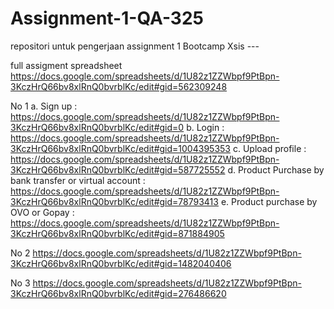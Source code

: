 # Assignment-1-QA-325
repositori untuk pengerjaan assignment 1 Bootcamp Xsis ---

full  assigment spreadsheet
https://docs.google.com/spreadsheets/d/1U82z1ZZWbpf9PtBpn-3KczHrQ66bv8xlRnQ0bvrblKc/edit#gid=562309248

No 1
a. Sign up : https://docs.google.com/spreadsheets/d/1U82z1ZZWbpf9PtBpn-3KczHrQ66bv8xlRnQ0bvrblKc/edit#gid=0
b. Login : https://docs.google.com/spreadsheets/d/1U82z1ZZWbpf9PtBpn-3KczHrQ66bv8xlRnQ0bvrblKc/edit#gid=1004395353
c. Upload profile : https://docs.google.com/spreadsheets/d/1U82z1ZZWbpf9PtBpn-3KczHrQ66bv8xlRnQ0bvrblKc/edit#gid=587725552
d. Product Purchase by bank transfer or virtual account : https://docs.google.com/spreadsheets/d/1U82z1ZZWbpf9PtBpn-3KczHrQ66bv8xlRnQ0bvrblKc/edit#gid=78793413
e. Product purchase by OVO or Gopay : https://docs.google.com/spreadsheets/d/1U82z1ZZWbpf9PtBpn-3KczHrQ66bv8xlRnQ0bvrblKc/edit#gid=871884905

No 2
https://docs.google.com/spreadsheets/d/1U82z1ZZWbpf9PtBpn-3KczHrQ66bv8xlRnQ0bvrblKc/edit#gid=1482040406

No 3
https://docs.google.com/spreadsheets/d/1U82z1ZZWbpf9PtBpn-3KczHrQ66bv8xlRnQ0bvrblKc/edit#gid=276486620

